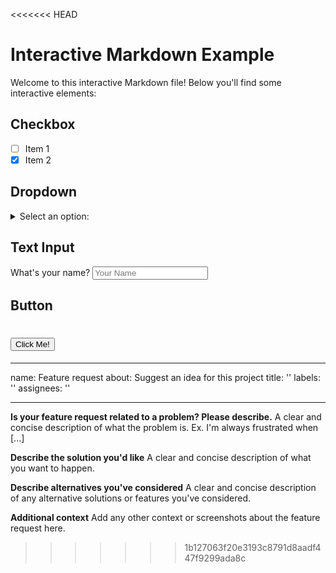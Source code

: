 <<<<<<< HEAD
# Interactive Markdown Example

Welcome to this interactive Markdown file! Below you'll find some interactive elements:

## Checkbox

- [ ] Item 1
- [x] Item 2

## Dropdown

<details>
<summary>Select an option:</summary>

- Option 1
- Option 2
- Option 3

</details>

## Text Input

What's your name? <input type="text" placeholder="Your Name">

## Button

<button onclick="alert('Hello!')">Click Me!</button>
=======
---
name: Feature request
about: Suggest an idea for this project
title: ''
labels: ''
assignees: ''

---

**Is your feature request related to a problem? Please describe.**
A clear and concise description of what the problem is. Ex. I'm always frustrated when [...]

**Describe the solution you'd like**
A clear and concise description of what you want to happen.

**Describe alternatives you've considered**
A clear and concise description of any alternative solutions or features you've considered.

**Additional context**
Add any other context or screenshots about the feature request here.
>>>>>>> 1b127063f20e3193c8791d8aadf447f9299ada8c
